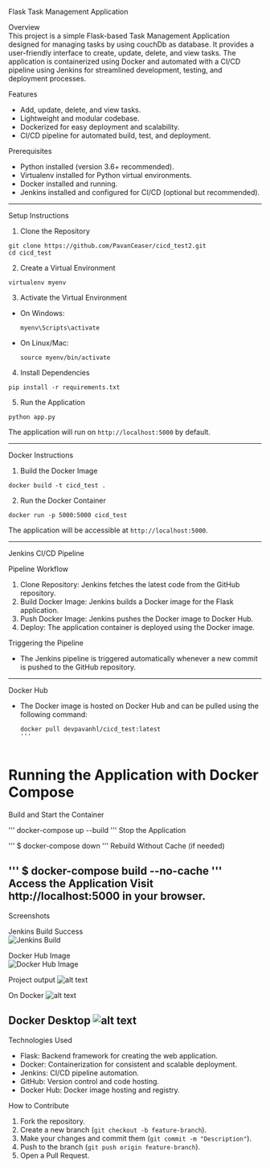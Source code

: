 
Flask Task Management Application

Overview  
This project is a simple Flask-based Task Management Application designed for managing tasks by using couchDb as database. It provides a user-friendly interface to create, update, delete, and view tasks. The application is containerized using Docker and automated with a CI/CD pipeline using Jenkins for streamlined development, testing, and deployment processes.


Features  
- Add, update, delete, and view tasks.  
- Lightweight and modular codebase.  
- Dockerized for easy deployment and scalability.  
- CI/CD pipeline for automated build, test, and deployment.  


Prerequisites  
- Python installed (version 3.6+ recommended).  
- Virtualenv installed for Python virtual environments.  
- Docker installed and running.  
- Jenkins installed and configured for CI/CD (optional but recommended).  

---

Setup Instructions  

1. Clone the Repository  
```
git clone https://github.com/PavanCeaser/cicd_test2.git
cd cicd_test
```

2. Create a Virtual Environment  
```
virtualenv myenv
```

3. Activate the Virtual Environment  
- On Windows:  
  ```
  myenv\Scripts\activate
  ```
- On Linux/Mac:  
  ```
  source myenv/bin/activate
  ```

4. Install Dependencies  
```
pip install -r requirements.txt
```

5. Run the Application  
```
python app.py
```
The application will run on `http://localhost:5000` by default.

---

Docker Instructions  

1. Build the Docker Image  
```
docker build -t cicd_test .
```

2. Run the Docker Container  
```
docker run -p 5000:5000 cicd_test
```
The application will be accessible at `http://localhost:5000`.

---

Jenkins CI/CD Pipeline  

Pipeline Workflow  
1. Clone Repository: Jenkins fetches the latest code from the GitHub repository.  
2. Build Docker Image: Jenkins builds a Docker image for the Flask application.  
3. Push Docker Image: Jenkins pushes the Docker image to Docker Hub.  
4. Deploy: The application container is deployed using the Docker image.

Triggering the Pipeline  
- The Jenkins pipeline is triggered automatically whenever a new commit is pushed to the GitHub repository.

---

Docker Hub  
- The Docker image is hosted on Docker Hub and can be pulled using the following command:  
  ```
  docker pull devpavanhl/cicd_test:latest
  '''
  

# Running the Application with Docker Compose
Build and Start the Container

'''
docker-compose up --build
'''
Stop the Application

'''
$ docker-compose down
'''
Rebuild Without Cache (if needed)

'''
$ docker-compose build --no-cache
'''
Access the Application
Visit http://localhost:5000 in your browser.
---

Screenshots  

Jenkins Build Success  
![Jenkins Build](image.png)

Docker Hub Image  
![Docker Hub Image](image-1.png)

Project output
![alt text](image-2.png)

On Docker
![alt text](image-3.png)

Docker Desktop
![alt text](image-4.png)
---

Technologies Used  
- Flask: Backend framework for creating the web application.  
- Docker: Containerization for consistent and scalable deployment.  
- Jenkins: CI/CD pipeline automation.  
- GitHub: Version control and code hosting.  
- Docker Hub: Docker image hosting and registry.



How to Contribute  
1. Fork the repository.  
2. Create a new branch (`git checkout -b feature-branch`).  
3. Make your changes and commit them (`git commit -m "Description"`).  
4. Push to the branch (`git push origin feature-branch`).  
5. Open a Pull Request.

